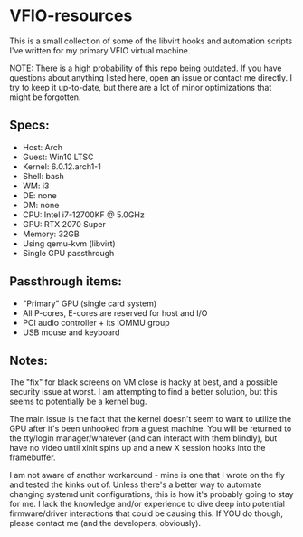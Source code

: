 # VFIO-resources
This is a small collection of some of the libvirt hooks and automation scripts I've written for my primary VFIO virtual machine.

NOTE: There is a high probability of this repo being outdated. If you have questions about anything listed here, open an issue or contact me directly. I try to keep it up-to-date, but there are a lot of minor optimizations that might be forgotten. 

## Specs:
* Host: Arch
* Guest: Win10 LTSC
* Kernel: 6.0.12.arch1-1
* Shell: bash 
* WM: i3
* DE: none
* DM: none
* CPU: Intel i7-12700KF @ 5.0GHz 
* GPU: RTX 2070 Super 
* Memory: 32GB 
* Using qemu-kvm (libvirt)
* Single GPU passthrough

## Passthrough items:
* "Primary" GPU (single card system)
* All P-cores, E-cores are reserved for host and I/O
* PCI audio controller + its IOMMU group
* USB mouse and keyboard


## Notes:
The "fix" for black screens on VM close is hacky at best, and a possible security issue at worst. I am attempting to find a better solution, but this seems to potentially be a kernel bug.

The main issue is the fact that the kernel doesn't seem to want to utilize the GPU after it's been unhooked from a guest machine. You will be returned to the tty/login manager/whatever (and can interact with them blindly), but have no video until xinit spins up and a new X session hooks into the framebuffer. 

I am not aware of another workaround - mine is one that I wrote on the fly and tested the kinks out of. Unless there's a better way to automate changing systemd unit configurations, this is how it's probably going to stay for me. I lack the knowledge and/or experience to dive deep into potential firmware/driver interactions that could be causing this. If YOU do though, please contact me (and the developers, obviously).
